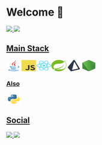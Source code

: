 # Welcome 🚦

<div>
  <a href="https://github.com/Diasszx">
    <img height="150em" src="https://github-readme-stats.vercel.app/api?username=Diasszx&show_icons=true&theme=dracula&include_all_commits=true&count_private=true"/>
    <img height="150em" src="https://github-readme-stats.vercel.app/api/top-langs/?username=Diasszx&layout=compact&langs_count=7&theme=dracula"/>
</div>

## Main Stack
<div style="display: flex">
  <img src="https://raw.githubusercontent.com/devicons/devicon/master/icons/java/java-original.svg" alt="Java" title="Java" height="30" width="40" align="center">
  <img src="https://raw.githubusercontent.com/devicons/devicon/master/icons/javascript/javascript-original.svg" alt="javascript" title="javascript" height="30" width="40" align="center">
  <img src="https://raw.githubusercontent.com/devicons/devicon/master/icons/react/react-original.svg" alt="react" title="react" height="30" width="40" align="center">
  <img src="https://raw.githubusercontent.com/devicons/devicon/master/icons/spring/spring-original.svg" alt="spring" title="spring" height="30" width="40" align="center">
  <img src="https://raw.githubusercontent.com/devicons/devicon/master/icons/prisma/prisma-original.svg" alt="prisma" title="prisma" height="30" width="40" align="center">
  <img src="https://raw.githubusercontent.com/devicons/devicon/master/icons/nodejs/nodejs-original.svg" alt="nodejs" title="nodejs" height="30" width="40" align="center">

  

</div>

### Also
<div>
    <img src="https://raw.githubusercontent.com/devicons/devicon/master/icons/python/python-original.svg" align="center" alt="Python" title="Python" height="30" width="40" >
</div>

## Social
<div>
    <a href="adamrpdiass@hotmail.com" target="_blank">
      <img src="https://img.shields.io/badge/hotmail-0078D4?style=for-the-badge&logo=microsoft-outlook&logoColor=white">
    </a>
    <a href="https://www.linkedin.com/in/adam-ramos-ab02a3270/" target="_blank">
      <img src="https://img.shields.io/badge/-LinkedIn-%230077B5?style=for-the-badge&logo=linkedin&logoColor=white">
    </a>
</div><br>
